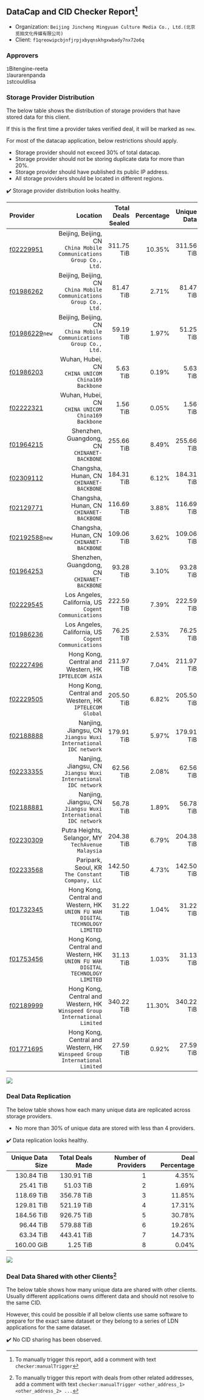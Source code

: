 ## DataCap and CID Checker Report[^1]
 - Organization: `Beijing Jincheng Mingyuan Culture Media Co., Ltd.(北京觅拍文化传媒有限公司)`
 - Client: `f1qreowipcbjnfjrpjxbyqnskhgxwbady7nx72o6q`
### Approvers
`1`Bitengine-reeta<br/>`1`laurarenpanda<br/>`1`stcouldlisa

### Storage Provider Distribution
The below table shows the distribution of storage providers that have stored data for this client.

If this is the first time a provider takes verified deal, it will be marked as `new`.

For most of the datacap application, below restrictions should apply.
 - Storage provider should not exceed 30% of total datacap.
 - Storage provider should not be storing duplicate data for more than 20%.
 - Storage provider should have published its public IP address.
 - All storage providers should be located in different regions.

✔️ Storage provider distribution looks healthy.

| Provider                                                    |                                                                         Location | Total Deals Sealed | Percentage | Unique Data | Duplicate Deals |
| :---------------------------------------------------------- | -------------------------------------------------------------------------------: | -----------------: | ---------: | ----------: | --------------: |
| [f02229951](https://filfox.info/en/address/f02229951)       |           Beijing, Beijing, CN<br/>`China Mobile Communications Group Co., Ltd.` |         311.75 TiB |     10.35% |  311.56 TiB |           0.06% |
| [f01986262](https://filfox.info/en/address/f01986262)       |           Beijing, Beijing, CN<br/>`China Mobile Communications Group Co., Ltd.` |          81.47 TiB |      2.71% |   81.47 TiB |           0.00% |
| [f01986229](https://filfox.info/en/address/f01986229)`new`  |           Beijing, Beijing, CN<br/>`China Mobile Communications Group Co., Ltd.` |          59.19 TiB |      1.97% |   51.25 TiB |          13.41% |
| [f01986203](https://filfox.info/en/address/f01986203)       |                            Wuhan, Hubei, CN<br/>`CHINA UNICOM China169 Backbone` |           5.63 TiB |      0.19% |    5.63 TiB |           0.00% |
| [f02222321](https://filfox.info/en/address/f02222321)       |                            Wuhan, Hubei, CN<br/>`CHINA UNICOM China169 Backbone` |           1.56 TiB |      0.05% |    1.56 TiB |           0.00% |
| [f01964215](https://filfox.info/en/address/f01964215)       |                                  Shenzhen, Guangdong, CN<br/>`CHINANET-BACKBONE` |         255.66 TiB |      8.49% |  255.66 TiB |           0.00% |
| [f02309112](https://filfox.info/en/address/f02309112)       |                                      Changsha, Hunan, CN<br/>`CHINANET-BACKBONE` |         184.31 TiB |      6.12% |  184.31 TiB |           0.00% |
| [f02129771](https://filfox.info/en/address/f02129771)       |                                      Changsha, Hunan, CN<br/>`CHINANET-BACKBONE` |         116.69 TiB |      3.88% |  116.69 TiB |           0.00% |
| [f02192588](https://filfox.info/en/address/f02192588)`new`  |                                      Changsha, Hunan, CN<br/>`CHINANET-BACKBONE` |         109.06 TiB |      3.62% |  109.06 TiB |           0.00% |
| [f01964253](https://filfox.info/en/address/f01964253)       |                                  Shenzhen, Guangdong, CN<br/>`CHINANET-BACKBONE` |          93.28 TiB |      3.10% |   93.28 TiB |           0.00% |
| [f02229545](https://filfox.info/en/address/f02229545)       |                          Los Angeles, California, US<br/>`Cogent Communications` |         222.59 TiB |      7.39% |  222.59 TiB |           0.00% |
| [f01986236](https://filfox.info/en/address/f01986236)       |                          Los Angeles, California, US<br/>`Cogent Communications` |          76.25 TiB |      2.53% |   76.25 TiB |           0.00% |
| [f02227496](https://filfox.info/en/address/f02227496)       |                          Hong Kong, Central and Western, HK<br/>`IPTELECOM ASIA` |         211.97 TiB |      7.04% |  211.97 TiB |           0.00% |
| [f02229505](https://filfox.info/en/address/f02229505)       |                        Hong Kong, Central and Western, HK<br/>`IPTELECOM Global` |         205.50 TiB |      6.82% |  205.50 TiB |           0.00% |
| [f02188888](https://filfox.info/en/address/f02188888)       |                Nanjing, Jiangsu, CN<br/>`Jiangsu Wuxi International IDC network` |         179.91 TiB |      5.97% |  179.91 TiB |           0.00% |
| [f02233355](https://filfox.info/en/address/f02233355)       |                Nanjing, Jiangsu, CN<br/>`Jiangsu Wuxi International IDC network` |          62.56 TiB |      2.08% |   62.56 TiB |           0.00% |
| [f02188881](https://filfox.info/en/address/f02188881)       |                Nanjing, Jiangsu, CN<br/>`Jiangsu Wuxi International IDC network` |          56.78 TiB |      1.89% |   56.78 TiB |           0.00% |
| [f02230309](https://filfox.info/en/address/f02230309)       |                            Putra Heights, Selangor, MY<br/>`TechAvenue Malaysia` |         204.38 TiB |      6.79% |  204.38 TiB |           0.00% |
| [f02233568](https://filfox.info/en/address/f02233568)       |                              Paripark, Seoul, KR<br/>`The Constant Company, LLC` |         142.50 TiB |      4.73% |  142.50 TiB |           0.00% |
| [f01732345](https://filfox.info/en/address/f01732345)       | Hong Kong, Central and Western, HK<br/>`UNION FU WAH DIGITAL TECHNOLOGY LIMITED` |          31.22 TiB |      1.04% |   31.22 TiB |           0.00% |
| [f01753456](https://filfox.info/en/address/f01753456)       | Hong Kong, Central and Western, HK<br/>`UNION FU WAH DIGITAL TECHNOLOGY LIMITED` |          31.13 TiB |      1.03% |   31.13 TiB |           0.00% |
| [f02189999](https://filfox.info/en/address/f02189999)       |    Hong Kong, Central and Western, HK<br/>`Winspeed Group International Limited` |         340.22 TiB |     11.30% |  340.22 TiB |           0.00% |
| [f01771695](https://filfox.info/en/address/f01771695)       |    Hong Kong, Central and Western, HK<br/>`Winspeed Group International Limited` |          27.59 TiB |      0.92% |   27.59 TiB |           0.00% |

<img src="https://raw.githubusercontent.com/data-preservation-programs/filplus-checker-assets/main/filecoin-project/filecoin-plus-large-datasets/issues/1276/1693536518020.png"/>

### Deal Data Replication
The below table shows how each many unique data are replicated across storage providers.

- No more than 30% of unique data are stored with less than 4 providers.

✔️ Data replication looks healthy.

| Unique Data Size | Total Deals Made | Number of Providers | Deal Percentage |
| ---------------: | ---------------: | ------------------: | --------------: |
|       130.84 TiB |       130.91 TiB |                   1 |           4.35% |
|        25.41 TiB |        51.03 TiB |                   2 |           1.69% |
|       118.69 TiB |       356.78 TiB |                   3 |          11.85% |
|       129.81 TiB |       521.19 TiB |                   4 |          17.31% |
|       184.56 TiB |       926.75 TiB |                   5 |          30.78% |
|        96.44 TiB |       579.88 TiB |                   6 |          19.26% |
|        63.34 TiB |       443.41 TiB |                   7 |          14.73% |
|       160.00 GiB |         1.25 TiB |                   8 |           0.04% |

<img src="https://raw.githubusercontent.com/data-preservation-programs/filplus-checker-assets/main/filecoin-project/filecoin-plus-large-datasets/issues/1276/1693536518762.png"/>

### Deal Data Shared with other Clients[^3]
The below table shows how many unique data are shared with other clients.
Usually different applications owns different data and should not resolve to the same CID.

However, this could be possible if all below clients use same software to prepare for the exact same dataset or they belong to a series of LDN applications for the same dataset.

✔️ No CID sharing has been observed.

[^1]: To manually trigger this report, add a comment with text `checker:manualTrigger`

[^2]: Deals from those addresses are combined into this report as they are specified with `checker:manualTrigger`

[^3]: To manually trigger this report with deals from other related addresses, add a comment with text `checker:manualTrigger <other_address_1> <other_address_2> ...`
